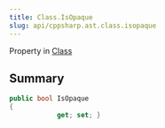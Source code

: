```yaml
---
title: Class.IsOpaque
slug: api/cppsharp.ast.class.isopaque
---
```

Property in [Class](/api/cppsharp/ast/class)

## Summary



```csharp
public bool IsOpaque
{
            get; set; }
```


